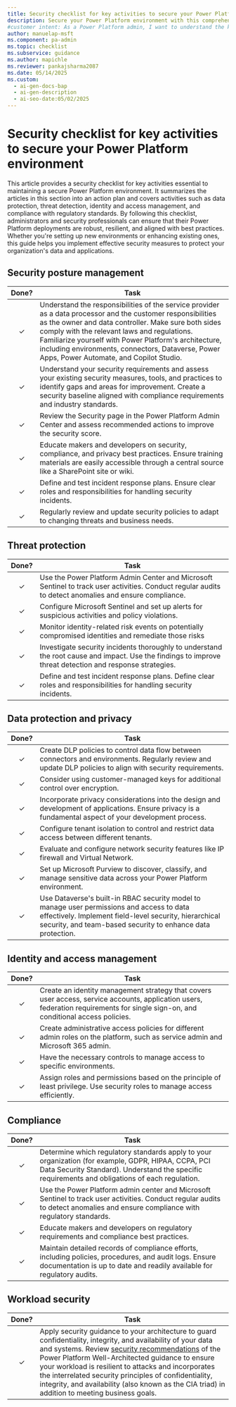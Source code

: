 ```yaml
---
title: Security checklist for key activities to secure your Power Platform environment
description: Secure your Power Platform environment with this comprehensive checklist covering data protection, threat detection, identity management, and compliance best practices.
#customer intent: As a Power Platform admin, I want to understand the key activities to secure my Power Platform environment so that I can protect my organization's data and applications.
author: manuelap-msft
ms.component: pa-admin
ms.topic: checklist
ms.subservice: guidance
ms.author: mapichle
ms.reviewer: pankajsharma2087
ms.date: 05/14/2025
ms.custom:
  - ai-gen-docs-bap
  - ai-gen-description
  - ai-seo-date:05/02/2025
---
```


# Security checklist for key activities to secure your Power Platform environment

This article provides a security checklist for key activities essential to maintaining a secure Power Platform environment. It summarizes the articles in this section into an action plan and covers activities such as data protection, threat detection, identity and access management, and compliance with regulatory standards. By following this checklist, administrators and security professionals can ensure that their Power Platform deployments are robust, resilient, and aligned with best practices. Whether you're setting up new environments or enhancing existing ones, this guide helps you implement effective security measures to protect your organization's data and applications.

## Security posture management

| Done? | Task |
| :-----: | ---- |
| &check; | Understand the responsibilities of the service provider as a data processor and the customer responsibilities as the owner and data controller. Make sure both sides comply with the relevant laws and regulations. Familiarize yourself with Power Platform's architecture, including environments, connectors, Dataverse, Power Apps, Power Automate, and Copilot Studio. |
| &check; | Understand your security requirements and assess your existing security measures, tools, and practices to identify gaps and areas for improvement. Create a security baseline aligned with compliance requirements and industry standards. |
| &check; | Review the Security page in the Power Platform Admin Center and assess recommended actions to improve the security score. |
| &check; | Educate makers and developers on security, compliance, and privacy best practices. Ensure training materials are easily accessible through a central source like a SharePoint site or wiki. |
| &check; | Define and test incident response plans. Ensure clear roles and responsibilities for handling security incidents. |
| &check; | Regularly review and update security policies to adapt to changing threats and business needs. |

## Threat protection

| Done? | Task |
| :-----: | ---- |
| &check; | Use the Power Platform Admin Center and Microsoft Sentinel to track user activities. Conduct regular audits to detect anomalies and ensure compliance. |
| &check; | Configure Microsoft Sentinel and set up alerts for suspicious activities and policy violations. |
| &check; | Monitor identity-related risk events on potentially compromised identities and remediate those risks |
| &check; | Investigate security incidents thoroughly to understand the root cause and impact. Use the findings to improve threat detection and response strategies. |
|  &check; | Define and test incident response plans. Define clear roles and responsibilities for handling security incidents. |

## Data protection and privacy

| Done? | Task |
| :-----: | ---- |
| &check; | Create DLP policies to control data flow between connectors and environments. Regularly review and update DLP policies to align with security requirements. |
| &check; | Consider using customer-managed keys for additional control over encryption. |
| &check; | Incorporate privacy considerations into the design and development of applications. Ensure privacy is a fundamental aspect of your development process.|
| &check; | Configure tenant isolation to control and restrict data access between different tenants. |
| &check; | Evaluate and configure network security features like IP firewall and Virtual Network. |
| &check; | Set up Microsoft Purview to discover, classify, and manage sensitive data across your Power Platform environment. |
| &check; | Use Dataverse's built-in RBAC security model to manage user permissions and access to data effectively. Implement field-level security, hierarchical security, and team-based security to enhance data protection. |

## Identity and access management

| Done? | Task |
| :-----: | ---- |
| &check; | Create an identity management strategy that covers user access, service accounts, application users, federation requirements for single sign-on, and conditional access policies. |
| &check; | Create administrative access policies for different admin roles on the platform, such as service admin and Microsoft 365 admin. |
| &check; | Have the necessary controls to manage access to specific environments. |
| &check; | Assign roles and permissions based on the principle of least privilege. Use security roles to manage access efficiently. | 

## Compliance

| Done? | Task |
| :-----: | ---- |
| &check; | Determine which regulatory standards apply to your organization (for example, GDPR, HIPAA, CCPA, PCI Data Security Standard). Understand the specific requirements and obligations of each regulation. |
| &check; | Use the Power Platform admin center and Microsoft Sentinel to track user activities. Conduct regular audits to detect anomalies and ensure compliance with regulatory standards. |
| &check; | Educate makers and developers on regulatory requirements and compliance best practices. |
| &check; | Maintain detailed records of compliance efforts, including policies, procedures, and audit logs. Ensure documentation is up to date and readily available for regulatory audits.|

## Workload security

| Done? | Task |
| :-----: | ---- |
| &check; | Apply security guidance to your architecture to guard confidentiality, integrity, and availability of your data and systems. Review [security recommendations](/power-platform/well-architected/security/) of the Power Platform Well-Architected guidance to ensure your workload is resilient to attacks and incorporates the interrelated security principles of confidentiality, integrity, and availability (also known as the CIA triad) in addition to meeting business goals. |
